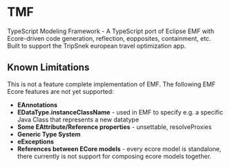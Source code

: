 # TMF
TypeScript Modeling Framework - A TypeScript port of Eclipse EMF with Ecore-driven code generation, reflection, eopposites, containment, etc. Built to support the TripSnek european travel optimization app.


## Known Limitations

This is not a feature complete implementation of EMF. The following EMF Ecore features are not yet supported:

 - **EAnnotations**
 - **EDataType.instanceClassName** - used in EMF to specify e.g. a specific Java Class that represents a new datatype
 - **Some EAttribute/Reference properties** - unsettable, resolveProxies
 - **Generic Type System**
 - **eExceptions**
 - **References between ECore models** - every ecore model is standalone, there currently is not support for composing ecore models together.